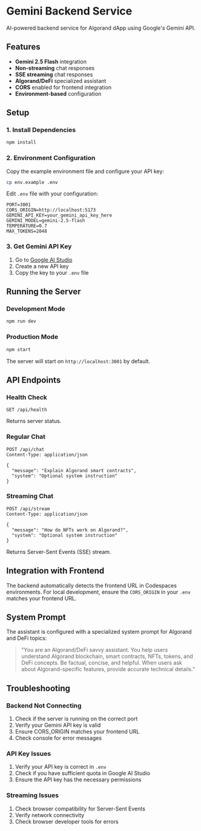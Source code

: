 # Gemini Backend Service

AI-powered backend service for Algorand dApp using Google's Gemini API.

## Features

- **Gemini 2.5 Flash** integration
- **Non-streaming** chat responses
- **SSE streaming** chat responses
- **Algorand/DeFi** specialized assistant
- **CORS** enabled for frontend integration
- **Environment-based** configuration

## Setup

### 1. Install Dependencies

```bash
npm install
```

### 2. Environment Configuration

Copy the example environment file and configure your API key:

```bash
cp env.example .env
```

Edit `.env` file with your configuration:

```env
PORT=3001
CORS_ORIGIN=http://localhost:5173
GEMINI_API_KEY=your_gemini_api_key_here
GEMINI_MODEL=gemini-2.5-flash
TEMPERATURE=0.7
MAX_TOKENS=2048
```

### 3. Get Gemini API Key

1. Go to [Google AI Studio](https://aistudio.google.com/)
2. Create a new API key
3. Copy the key to your `.env` file

## Running the Server

### Development Mode

```bash
npm run dev
```

### Production Mode

```bash
npm start
```

The server will start on `http://localhost:3001` by default.

## API Endpoints

### Health Check

```http
GET /api/health
```

Returns server status.

### Regular Chat

```http
POST /api/chat
Content-Type: application/json

{
  "message": "Explain Algorand smart contracts",
  "system": "Optional system instruction"
}
```

### Streaming Chat

```http
POST /api/stream
Content-Type: application/json

{
  "message": "How do NFTs work on Algorand?",
  "system": "Optional system instruction"
}
```

Returns Server-Sent Events (SSE) stream.

## Integration with Frontend

The backend automatically detects the frontend URL in Codespaces environments. For local development, ensure the `CORS_ORIGIN` in your `.env` matches your frontend URL.

## System Prompt

The assistant is configured with a specialized system prompt for Algorand and DeFi topics:

> "You are an Algorand/DeFi savvy assistant. You help users understand Algorand blockchain, smart contracts, NFTs, tokens, and DeFi concepts. Be factual, concise, and helpful. When users ask about Algorand-specific features, provide accurate technical details."

## Troubleshooting

### Backend Not Connecting

1. Check if the server is running on the correct port
2. Verify your Gemini API key is valid
3. Ensure CORS_ORIGIN matches your frontend URL
4. Check console for error messages

### API Key Issues

1. Verify your API key is correct in `.env`
2. Check if you have sufficient quota in Google AI Studio
3. Ensure the API key has the necessary permissions

### Streaming Issues

1. Check browser compatibility for Server-Sent Events
2. Verify network connectivity
3. Check browser developer tools for errors

